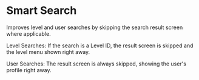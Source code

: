 # Smart Search
Improves level and user searches by skipping the search result screen where applicable.

<cg>Level Searches:</c> If the search is a Level ID, the result screen is skipped and the level menu shown right away.  
  
<cy>User Searches:</c> The result screen is always skipped, showing the user's profile right away.